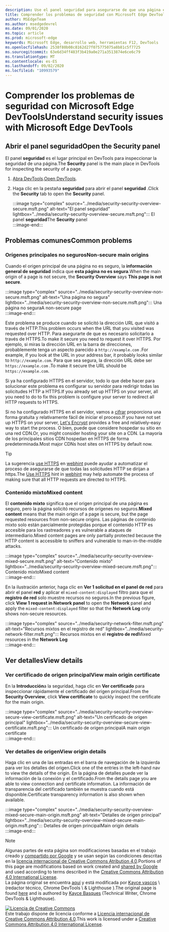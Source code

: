 ```yaml
---
description: Use el panel seguridad para asegurarse de que una página está totalmente protegida por HTTPS.
title: Comprender los problemas de seguridad con Microsoft Edge DevTools
author: MSEdgeTeam
ms.author: msedgedevrel
ms.date: 09/01/2020
ms.topic: article
ms.prod: microsoft-edge
keywords: Microsoft Edge, desarrollo web, herramientas F12, DevTools
ms.openlocfilehash: 2538f80b08c8162d27f075775075a8b81c5f7725
ms.sourcegitcommit: 63e6d34ff483f3b419a0e271a3513874e6ce6c79
ms.translationtype: MT
ms.contentlocale: es-ES
ms.lasthandoff: 09/02/2020
ms.locfileid: "10993579"
---
```

<!-- Copyright Kayce Basques 

   Licensed under the Apache License, Version 2.0 (the "License");
   you may not use this file except in compliance with the License.
   You may obtain a copy of the License at

       https://www.apache.org/licenses/LICENSE-2.0

   Unless required by applicable law or agreed to in writing, software
   distributed under the License is distributed on an "AS IS" BASIS,
   WITHOUT WARRANTIES OR CONDITIONS OF ANY KIND, either express or implied.
   See the License for the specific language governing permissions and
   limitations under the License.  -->  





# <span data-ttu-id="3ba76-104">Comprender los problemas de seguridad con Microsoft Edge DevTools</span><span class="sxs-lookup"><span data-stu-id="3ba76-104">Understand security issues with Microsoft Edge DevTools</span></span>   

  

<!--Use the **Security** Panel in [Microsoft Edge DevTools][MicrosoftEdgeDevTools] to make sure HTTPS is properly implemented on a page.  See **Why HTTPS Matters** to learn why every website should be protected with HTTPS, even sites that do not handle sensitive user data.  -->  

<!--todo: add section when why-https is available -->  

## <span data-ttu-id="3ba76-105">Abrir el panel seguridad</span><span class="sxs-lookup"><span data-stu-id="3ba76-105">Open the Security panel</span></span>   

<span data-ttu-id="3ba76-106">El panel **seguridad** es el lugar principal en DevTools para inspeccionar la seguridad de una página.</span><span class="sxs-lookup"><span data-stu-id="3ba76-106">The **Security** panel is the main place in DevTools for inspecting the security of a page.</span></span>  

1.  <span data-ttu-id="3ba76-107">[Abra DevTools][DevToolsOpen].</span><span class="sxs-lookup"><span data-stu-id="3ba76-107">[Open DevTools][DevToolsOpen].</span></span>  
1.  <span data-ttu-id="3ba76-108">Haga clic en la pestaña **seguridad** para abrir el panel **seguridad** .</span><span class="sxs-lookup"><span data-stu-id="3ba76-108">Click the **Security** tab to open the **Security** panel.</span></span>  
    
    :::image type="complex" source="../media/security-security-overview-secure.msft.png" alt-text="El panel seguridad" lightbox="../media/security-security-overview-secure.msft.png":::
       <span data-ttu-id="3ba76-110">El panel **seguridad**</span><span class="sxs-lookup"><span data-stu-id="3ba76-110">The **Security** panel</span></span>  
    :::image-end:::  
    
## <span data-ttu-id="3ba76-111">Problemas comunes</span><span class="sxs-lookup"><span data-stu-id="3ba76-111">Common problems</span></span>   

### <span data-ttu-id="3ba76-112">Orígenes principales no seguros</span><span class="sxs-lookup"><span data-stu-id="3ba76-112">Non-secure main origins</span></span>   

<span data-ttu-id="3ba76-113">Cuando el origen principal de una página no es seguro, la **información general de seguridad** indica que **esta página no es segura**.</span><span class="sxs-lookup"><span data-stu-id="3ba76-113">When the main origin of a page is not secure, the **Security Overview** says **This page is not secure**.</span></span>  

:::image type="complex" source="../media/security-security-overview-non-secure.msft.png" alt-text="Una página no segura" lightbox="../media/security-security-overview-non-secure.msft.png":::
   <span data-ttu-id="3ba76-115">Una página no segura</span><span class="sxs-lookup"><span data-stu-id="3ba76-115">A non-secure page</span></span>  
:::image-end:::  

<span data-ttu-id="3ba76-116">Este problema se produce cuando se solicitó la dirección URL que visitó a través de HTTP.</span><span class="sxs-lookup"><span data-stu-id="3ba76-116">This problem occurs when the URL that you visited was requested over HTTP.</span></span>  <span data-ttu-id="3ba76-117">Para asegurarte de que es necesario solicitarlo a través de HTTPS.</span><span class="sxs-lookup"><span data-stu-id="3ba76-117">To make it secure you need to request it over HTTPS.</span></span>  <span data-ttu-id="3ba76-118">Por ejemplo, si miras la dirección URL en la barra de direcciones, probablemente tenga un aspecto parecido a `http://example.com` .</span><span class="sxs-lookup"><span data-stu-id="3ba76-118">For example, if you look at the URL in your address bar, it probably looks similar to `http://example.com`.</span></span>  <span data-ttu-id="3ba76-119">Para que sea segura, la dirección URL debe ser `https://example.com` .</span><span class="sxs-lookup"><span data-stu-id="3ba76-119">To make it secure the URL should be `https://example.com`.</span></span>  

<span data-ttu-id="3ba76-120">Si ya ha configurado HTTPS en el servidor, todo lo que debe hacer para solucionar este problema es configurar su servidor para redirigir todas las solicitudes HTTP a HTTPS.</span><span class="sxs-lookup"><span data-stu-id="3ba76-120">If you already set up HTTPS on your server, all you need to do to fix this problem is configure your server to redirect all HTTP requests to HTTPS.</span></span>  

<span data-ttu-id="3ba76-121">Si no ha configurado HTTPS en el servidor, vamos a [cifrar][LetsEncrypt] proporciona una forma gratuita y relativamente fácil de iniciar el proceso.</span><span class="sxs-lookup"><span data-stu-id="3ba76-121">If you have not set up HTTPS on your server, [Let's Encrypt][LetsEncrypt] provides a free and relatively-easy way to start the process.</span></span>  <span data-ttu-id="3ba76-122">O bien, puede que considere hospedar su sitio en una red CDN.</span><span class="sxs-lookup"><span data-stu-id="3ba76-122">Or, you might consider hosting your site on a CDN.</span></span>  <span data-ttu-id="3ba76-123">La mayoría de los principales sitios CDN hospedan en HTTPS de forma predeterminada.</span><span class="sxs-lookup"><span data-stu-id="3ba76-123">Most major CDNs host sites on HTTPS by default now.</span></span>  

> [!TIP]
> <span data-ttu-id="3ba76-124">La sugerencia [use HTTPS][WebhintUseHttps] en [webhint][Webhint] puede ayudar a automatizar el proceso de asegurarse de que todas las solicitudes HTTP se dirijan a https.</span><span class="sxs-lookup"><span data-stu-id="3ba76-124">The [Use HTTPS][WebhintUseHttps] hint in [webhint][Webhint] may help automate the process of making sure that all HTTP requests are directed to HTTPS.</span></span>  

### <span data-ttu-id="3ba76-125">Contenido mixto</span><span class="sxs-lookup"><span data-stu-id="3ba76-125">Mixed content</span></span>   

<span data-ttu-id="3ba76-126">El **contenido mixto** significa que el origen principal de una página es seguro, pero la página solicitó recursos de orígenes no seguros.</span><span class="sxs-lookup"><span data-stu-id="3ba76-126">**Mixed content** means that the main origin of a page is secure, but the page requested resources from non-secure origins.</span></span>  <span data-ttu-id="3ba76-127">Las páginas de contenido mixto solo están parcialmente protegidas porque el contenido HTTP es accesible para los rastreadores y es vulnerable a ataques de intermediario.</span><span class="sxs-lookup"><span data-stu-id="3ba76-127">Mixed content pages are only partially protected because the HTTP content is accessible to sniffers and vulnerable to man-in-the-middle attacks.</span></span>  

:::image type="complex" source="../media/security-security-overview-mixed-secure.msft.png" alt-text="Contenido mixto" lightbox="../media/security-security-overview-mixed-secure.msft.png":::
   <span data-ttu-id="3ba76-129">Contenido mixto</span><span class="sxs-lookup"><span data-stu-id="3ba76-129">Mixed content</span></span>  
:::image-end:::  

<span data-ttu-id="3ba76-130">En la ilustración anterior, haga clic en **Ver 1 solicitud en el panel de red** para abrir el panel **red** y aplicar el `mixed-content:displayed` filtro para que el **registro de red** solo muestre recursos no seguros.</span><span class="sxs-lookup"><span data-stu-id="3ba76-130">In the previous figure, click **View 1 request in Network panel** to open the **Network** panel and apply the `mixed-content:displayed` filter so that the **Network Log** only shows non-secure resources.</span></span>  

:::image type="complex" source="../media/security-network-filter.msft.png" alt-text="Recursos mixtos en el registro de red" lightbox="../media/security-network-filter.msft.png":::
   <span data-ttu-id="3ba76-132">Recursos mixtos en el **registro de red**</span><span class="sxs-lookup"><span data-stu-id="3ba76-132">Mixed resources in the **Network Log**</span></span>  
:::image-end:::  

## <span data-ttu-id="3ba76-133">Ver detalles</span><span class="sxs-lookup"><span data-stu-id="3ba76-133">View details</span></span>   

### <span data-ttu-id="3ba76-134">Ver certificado de origen principal</span><span class="sxs-lookup"><span data-stu-id="3ba76-134">View main origin certificate</span></span>   

<span data-ttu-id="3ba76-135">En la **Introducción**a la seguridad, haga clic en **Ver certificado** para inspeccionar rápidamente el certificado del origen principal.</span><span class="sxs-lookup"><span data-stu-id="3ba76-135">From the **Security Overview**, click **View certificate** to quickly inspect the certificate for the main origin.</span></span>  

:::image type="complex" source="../media/security-security-overview-secure-view-certificate.msft.png" alt-text="Un certificado de origen principal" lightbox="../media/security-security-overview-secure-view-certificate.msft.png":::
   <span data-ttu-id="3ba76-137">Un certificado de origen principal</span><span class="sxs-lookup"><span data-stu-id="3ba76-137">A main origin certificate</span></span>  
:::image-end:::  

### <span data-ttu-id="3ba76-138">Ver detalles de origen</span><span class="sxs-lookup"><span data-stu-id="3ba76-138">View origin details</span></span>   

<span data-ttu-id="3ba76-139">Haga clic en una de las entradas en el barra de navegación de la izquierda para ver los detalles del origen.</span><span class="sxs-lookup"><span data-stu-id="3ba76-139">Click one of the entries in the left-hand nav to view the details of the origin.</span></span>  <span data-ttu-id="3ba76-140">En la página de detalles puede ver la información de la conexión y el certificado.</span><span class="sxs-lookup"><span data-stu-id="3ba76-140">From the details page you are able to view connection and certificate information.</span></span>  <span data-ttu-id="3ba76-141">La información de transparencia del certificado también se muestra cuando está disponible.</span><span class="sxs-lookup"><span data-stu-id="3ba76-141">Certificate transparency information is also shown when available.</span></span>  

:::image type="complex" source="../media/security-security-overview-mixed-secure-main-origin.msft.png" alt-text="Detalles de origen principal" lightbox="../media/security-security-overview-mixed-secure-main-origin.msft.png":::
   <span data-ttu-id="3ba76-143">Detalles de origen principal</span><span class="sxs-lookup"><span data-stu-id="3ba76-143">Main origin details</span></span>  
:::image-end:::  

<!--  
 


-->  

<!-- links -->  

[MicrosoftEdgeDevTools]: ../../devtools-guide-chromium.md "Herramientas para desarrolladores de Microsoft Edge (cromo) | Microsoft docs"  
[DevToolsOpen]: ../open.md "Abrir Microsoft Edge DevTools | Microsoft docs"  


[LetsEncrypt]: https://letsencrypt.org "Vamos a cifrar los certificados SSL/TLS sin cifrar"  

[Webhint]: https://webhint.io "sugerencia"  
[WebhintUseHttps]: https://webhint.io/docs/user-guide/hints/hint-https-only "Usar HTTPS | documentación de webhint"  

<!--[mixed]: /web/fundamentals/security/prevent-mixed-content/what-is-mixed-content ""  -->

> [!NOTE]
> <span data-ttu-id="3ba76-149">Algunas partes de esta página son modificaciones basadas en el trabajo creado y [compartido por Google][GoogleSitePolicies] y se usan según las condiciones descritas en la [licencia internacional de Creative Commons Atribution 4,0][CCA4IL].</span><span class="sxs-lookup"><span data-stu-id="3ba76-149">Portions of this page are modifications based on work created and [shared by Google][GoogleSitePolicies] and used according to terms described in the [Creative Commons Attribution 4.0 International License][CCA4IL].</span></span>  
> <span data-ttu-id="3ba76-150">La página original se encuentra [aquí](https://developers.google.com/web/tools/chrome-devtools/security/index) y está modificada por [Kayce vascos][KayceBasques] \ (redactor técnico, Chrome DevTools \ & Lighthouse \).</span><span class="sxs-lookup"><span data-stu-id="3ba76-150">The original page is found [here](https://developers.google.com/web/tools/chrome-devtools/security/index) and is authored by [Kayce Basques][KayceBasques] \(Technical Writer, Chrome DevTools \& Lighthouse\).</span></span>  

[![Licencia de Creative Commons][CCby4Image]][CCA4IL]  
<span data-ttu-id="3ba76-152">Este trabajo dispone de licencia conforme a [Licencia internacional de Creative Commons Attribution 4.0][CCA4IL].</span><span class="sxs-lookup"><span data-stu-id="3ba76-152">This work is licensed under a [Creative Commons Attribution 4.0 International License][CCA4IL].</span></span>  

[CCA4IL]: https://creativecommons.org/licenses/by/4.0  
[CCby4Image]: https://i.creativecommons.org/l/by/4.0/88x31.png  
[GoogleSitePolicies]: https://developers.google.com/terms/site-policies  
[KayceBasques]: https://developers.google.com/web/resources/contributors/kaycebasques  
